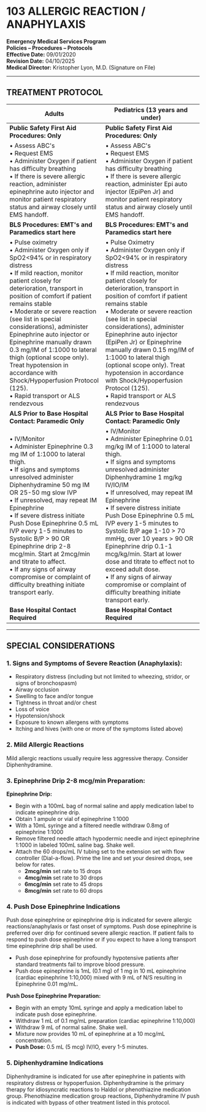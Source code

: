 # 103 ALLERGIC REACTION / ANAPHYLAXIS

**Emergency Medical Services Program**  
**Policies – Procedures – Protocols**  
**Effective Date:** 09/01/2020  
**Revision Date:** 04/10/2025  
**Medical Director:** Kristopher Lyon, M.D. (Signature on File)

---

## TREATMENT PROTOCOL

| **Adults** | **Pediatrics (13 years and under)** |
|------------|-------------------------------------|
| **Public Safety First Aid Procedures: Only** | **Public Safety First Aid Procedures: Only** |
| • Assess ABC's<br>• Request EMS<br>• Administer Oxygen if patient has difficulty breathing<br>• If there is severe allergic reaction, administer epinephrine auto injector and monitor patient respiratory status and airway closely until EMS handoff. | • Assess ABC's<br>• Request EMS<br>• Administer Oxygen if patient has difficulty breathing<br>• If there is severe allergic reaction, administer Epi auto injector (EpiPen Jr) and monitor patient respiratory status and airway closely until EMS handoff. |
| **BLS Procedures: EMT's and Paramedics start here** | **BLS Procedures: EMT's and Paramedics start here** |
| • Pulse oximetry<br>• Administer Oxygen only if SpO2<94% or in respiratory distress<br>• If mild reaction, monitor patient closely for deterioration, transport in position of comfort if patient remains stable<br>• Moderate or severe reaction (see list in special considerations), administer Epinephrine auto injector or Epinephrine manually drawn 0.3 mg/IM of 1:1000 to lateral thigh (optional scope only). Treat hypotension in accordance with Shock/Hypoperfusion Protocol (125).<br>• Rapid transport or ALS rendezvous | • Pulse Oximetry<br>• Administer Oxygen only if SpO2<94% or in respiratory distress<br>• If mild reaction, monitor patient closely for deterioration, transport in position of comfort if patient remains stable<br>• Moderate or severe reaction (see list in special considerations), administer Epinephrine auto injector (EpiPen Jr) or Epinephrine manually drawn 0.15 mg/IM of 1:1000 to lateral thigh (optional scope only). Treat hypotension in accordance with Shock/Hypoperfusion Protocol (125).<br>• Rapid transport or ALS rendezvous |
| **ALS Prior to Base Hospital Contact: Paramedic Only** | **ALS Prior to Base Hospital Contact: Paramedic Only** |
| • IV/Monitor<br>• Administer Epinephrine 0.3 mg IM of 1:1000 to lateral thigh.<br>• If signs and symptoms unresolved administer Diphenhydramine 50 mg IM OR 25-50 mg slow IVP<br>• If unresolved, may repeat IM Epinephrine<br>• If severe distress initiate Push Dose Epinephrine 0.5 mL IVP every 1-5 minutes to Systolic B/P > 90 OR Epinephrine drip 2-8 mcg/min. Start at 2mcg/min and titrate to affect.<br>• If any signs of airway compromise or complaint of difficulty breathing initiate transport early. | • IV/Monitor<br>• Administer Epinephrine 0.01 mg/kg IM of 1:1000 to lateral thigh.<br>• If signs and symptoms unresolved administer Diphenhydramine 1 mg/kg IV/IO/IM<br>• If unresolved, may repeat IM Epinephrine<br>• If severe distress initiate Push Dose Epinephrine 0.5 mL IVP every 1-5 minutes to Systolic B/P age 1-10 > 70 mmHg, over 10 years > 90 OR Epinephrine drip 0.1-1 mcg/kg/min. Start at lower dose and titrate to effect not to exceed adult dose.<br>• If any signs of airway compromise or complaint of difficulty breathing initiate transport early. |
| **Base Hospital Contact Required** | **Base Hospital Contact Required** |

---

## SPECIAL CONSIDERATIONS

### 1. Signs and Symptoms of Severe Reaction (Anaphylaxis):

- Respiratory distress (including but not limited to wheezing, stridor, or signs of bronchospasm)
- Airway occlusion
- Swelling to face and/or tongue
- Tightness in throat and/or chest
- Loss of voice
- Hypotension/shock
- Exposure to known allergens with symptoms
- Itching and hives (with one or more of the symptoms listed above)

### 2. Mild Allergic Reactions

Mild allergic reactions usually require less aggressive therapy. Consider Diphenhydramine.

### 3. Epinephrine Drip 2-8 mcg/min Preparation:

**Epinephrine Drip:**
- Begin with a 100mL bag of normal saline and apply medication label to indicate epinephrine drip.
- Obtain 1 ampule or vial of epinephrine 1:1000
- With a 10mL syringe and a filtered needle withdraw 0.8mg of epinephrine 1:1000
- Remove filtered needle attach hypodermic needle and inject epinephrine 1:1000 in labeled 100mL saline bag. Shake well.
- Attach the 60 drops/mL IV tubing set to the extension set with flow controller (Dial-a-flow). Prime the line and set your desired drops, see below for rates.
  - **2mcg/min** set rate to 15 drops
  - **4mcg/min** set rate to 30 drops
  - **6mcg/min** set rate to 45 drops
  - **8mcg/min** set rate to 60 drops

### 4. Push Dose Epinephrine Indications

Push dose epinephrine or epinephrine drip is indicated for severe allergic reactions/anaphylaxis or fast onset of symptoms. Push dose epinephrine is preferred over drip for continued severe allergic reaction. If patient fails to respond to push dose epinephrine or if you expect to have a long transport time epinephrine drip shall be used.

- Push dose epinephrine for profoundly hypotensive patients after standard treatments fail to improve blood pressure.
- Push dose epinephrine is 1mL (0.1 mg) of 1 mg in 10 mL epinephrine (cardiac epinephrine 1:10,000) mixed with 9 mL of N/S resulting in Epinephrine 0.01 mg/mL.

**Push Dose Epinephrine Preparation:**
- Begin with an empty 10mL syringe and apply a medication label to indicate push dose epinephrine.
- Withdraw 1 mL of 0.1 mg/mL preparation (cardiac epinephrine 1:10,000)
- Withdraw 9 mL of normal saline. Shake well.
- Mixture now provides 10 mL of epinephrine at a 10 mcg/mL concentration.
- **Push Dose:** 0.5 mL (5 mcg) IV/IO, every 1-5 minutes.

### 5. Diphenhydramine Indications

Diphenhydramine is indicated for use after epinephrine in patients with respiratory distress or hypoperfusion. Diphenhydramine is the primary therapy for idiosyncratic reactions to Haldol or phenothiazine medication group. Phenothiazine medication group reactions, Diphenhydramine IV push is indicated with bypass of other treatment listed in this protocol.

